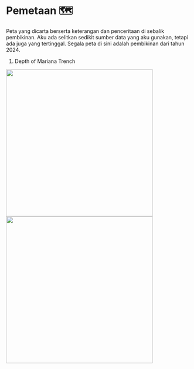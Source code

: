 # Pemetaan 🗺️
Peta yang dicarta berserta keterangan dan penceritaan di sebalik pembikinan. Aku ada selitkan sedikit sumber data yang aku gunakan, tetapi ada juga yang tertinggal.
Segala peta di sini adalah pembikinan dari tahun 2024.

1. Depth of Mariana Trench
<img src="https://github.com/geokarto/pemetaan/assets/160412807/8773e45c-8ee5-42d0-b48c-18749959eeda" width="400" height="400">
<img src="https://github.com/geokarto/pemetaan/assets/160412807/1dd25170-3234-4947-8452-cd291ccdd62a" width="400" height="400">

